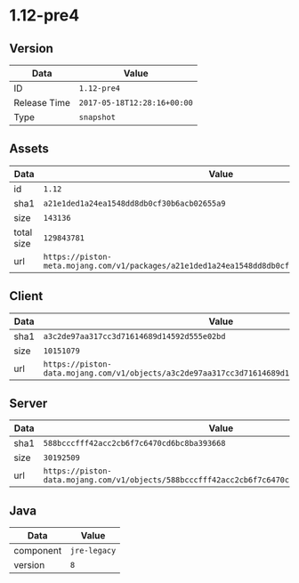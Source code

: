 # 1.12-pre4

## Version

|**Data**        | **Value**                 |
|----------------|-------------------------|
| ID   | ```1.12-pre4```   |
| Release Time   | ```2017-05-18T12:28:16+00:00```   |
| Type   | ```snapshot```   |

## Assets

|**Data**        | **Value**                 |
|----------------|-------------------------|
| id   | ```1.12```   |
| sha1   | ```a21e1ded1a24ea1548dd8db0cf30b6acb02655a9```   |
| size   | ```143136```   |
| total size  | ```129843781```  |
| url       | ```https://piston-meta.mojang.com/v1/packages/a21e1ded1a24ea1548dd8db0cf30b6acb02655a9/1.12.json``` |

## Client

|**Data**        | **Value**                 |
|----------------|-------------------------|
| sha1   | ```a3c2de97aa317cc3d71614689d14592d555e02bd```   |
| size   | ```10151079```   |
| url       | ```https://piston-data.mojang.com/v1/objects/a3c2de97aa317cc3d71614689d14592d555e02bd/client.jar``` |

## Server

|**Data**        | **Value**                 |
|----------------|-------------------------|
| sha1   | ```588bcccfff42acc2cb6f7c6470cd6bc8ba393668```   |
| size   | ```30192509```   |
| url       | ```https://piston-data.mojang.com/v1/objects/588bcccfff42acc2cb6f7c6470cd6bc8ba393668/server.jar``` |

## Java

|**Data**        | **Value**                 |
|----------------|-------------------------|
| component   | ```jre-legacy```   |
| version   | ```8```   |